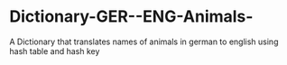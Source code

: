# Dictionary-GER--ENG-Animals-
A Dictionary that translates names of animals in german to english using hash table and hash key
